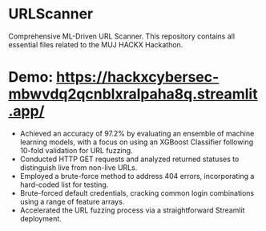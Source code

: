 # URLScanner
Comprehensive ML-Driven URL Scanner. This repository contains all essential files related to the MUJ HACKX Hackathon.

# Demo:  https://hackxcybersec-mbwvdq2qcnblxralpaha8q.streamlit.app/

- Achieved an accuracy of 97.2% by evaluating an ensemble of machine learning models, with a focus on using an XGBoost Classifier following 10-fold validation for URL fuzzing.
- Conducted HTTP GET requests and analyzed returned statuses to distinguish live from non-live URLs.
- Employed a brute-force method to address 404 errors, incorporating a hard-coded list for testing.
- Brute-forced default credentials, cracking common login combinations using a range of feature arrays.
- Accelerated the URL fuzzing process via a straightforward Streamlit deployment.
